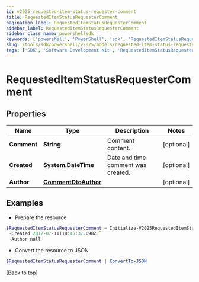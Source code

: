 ```yaml
---
id: v2025-requested-item-status-requester-comment
title: RequestedItemStatusRequesterComment
pagination_label: RequestedItemStatusRequesterComment
sidebar_label: RequestedItemStatusRequesterComment
sidebar_class_name: powershellsdk
keywords: ['powershell', 'PowerShell', 'sdk', 'RequestedItemStatusRequesterComment', 'V2025RequestedItemStatusRequesterComment'] 
slug: /tools/sdk/powershell/v2025/models/requested-item-status-requester-comment
tags: ['SDK', 'Software Development Kit', 'RequestedItemStatusRequesterComment', 'V2025RequestedItemStatusRequesterComment']
---
```



# RequestedItemStatusRequesterComment

## Properties

Name | Type | Description | Notes
------------ | ------------- | ------------- | -------------
**Comment** | **String** | Comment content. | [optional] 
**Created** | **System.DateTime** | Date and time comment was created. | [optional] 
**Author** | [**CommentDtoAuthor**](comment-dto-author) |  | [optional] 

## Examples

- Prepare the resource
```powershell
$RequestedItemStatusRequesterComment = Initialize-V2025RequestedItemStatusRequesterComment  -Comment This is a comment. `
 -Created 2017-07-11T18:45:37.098Z `
 -Author null
```

- Convert the resource to JSON
```powershell
$RequestedItemStatusRequesterComment | ConvertTo-JSON
```


[[Back to top]](#) 

